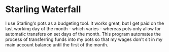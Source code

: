 # Starling Waterfall

I use Starling's pots as a budgeting tool. It works great, but I get paid on the last working day of the month - which varies - whereas pots only allow for automatic transfers on set days of the month. This program automates the process of transferring funds into my pots so that my wages don't sit in my main account balance until the first of the month.